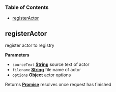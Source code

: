 <!-- Generated by documentation.js. Update this documentation by updating the source code. -->

### Table of Contents

-   [registerActor](#registeractor)

## registerActor

register actor to registry

**Parameters**

-   `sourceText` **[String](https://developer.mozilla.org/en-US/docs/Web/JavaScript/Reference/Global_Objects/String)** source text of actor
-   `filename` **[String](https://developer.mozilla.org/en-US/docs/Web/JavaScript/Reference/Global_Objects/String)** file name of actor
-   `options` **[Object](https://developer.mozilla.org/en-US/docs/Web/JavaScript/Reference/Global_Objects/Object)** actor options

Returns **[Promise](https://developer.mozilla.org/en-US/docs/Web/JavaScript/Reference/Global_Objects/Promise)** resolves once request has finished
